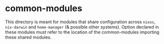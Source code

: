 # common-modules

This directory is meant for modules that share configuration across `nixos`,
`nix-darwin` and `home-manager` (& possible other systems).
Option declared in these modules must refer to the location of the
common-modules importing these shared modules.
